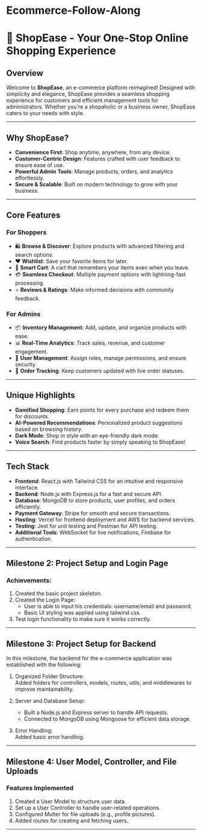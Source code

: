 # Ecommerce-Follow-Along

# 🛒 **ShopEase - Your One-Stop Online Shopping Experience**  

## **Overview**  
Welcome to **ShopEase**, an e-commerce platform reimagined! Designed with simplicity and elegance, ShopEase provides a seamless shopping experience for customers and efficient management tools for administrators. Whether you're a shopaholic or a business owner, ShopEase caters to your needs with style.  

---

## **Why ShopEase?**  
- **Convenience First**: Shop anytime, anywhere, from any device.  
- **Customer-Centric Design**: Features crafted with user feedback to ensure ease of use.  
- **Powerful Admin Tools**: Manage products, orders, and analytics effortlessly.  
- **Secure & Scalable**: Built on modern technology to grow with your business.  

---

## **Core Features**

### **For Shoppers**  
- 🛍️ **Browse & Discover**: Explore products with advanced filtering and search options.  
- ❤️ **Wishlist**: Save your favorite items for later.  
- 🛒 **Smart Cart**: A cart that remembers your items even when you leave.  
- 💳 **Seamless Checkout**: Multiple payment options with lightning-fast processing.  
- ⭐ **Reviews & Ratings**: Make informed decisions with community feedback.  

### **For Admins**  
- 📦 **Inventory Management**: Add, update, and organize products with ease.  
- 📊 **Real-Time Analytics**: Track sales, revenue, and customer engagement.  
- 👥 **User Management**: Assign roles, manage permissions, and ensure security.  
- 🚚 **Order Tracking**: Keep customers updated with live order statuses.  

---

## **Unique Highlights**  

- **Gamified Shopping**: Earn points for every purchase and redeem them for discounts.  
- **AI-Powered Recommendations**: Personalized product suggestions based on browsing history.  
- **Dark Mode**: Shop in style with an eye-friendly dark mode.  
- **Voice Search**: Find products faster by simply speaking to ShopEase!  

---

## **Tech Stack**  

- **Frontend**: React.js with Tailwind CSS for an intuitive and responsive interface.  
- **Backend**: Node.js with Express.js for a fast and secure API.  
- **Database**: MongoDB to store products, user profiles, and orders efficiently.  
- **Payment Gateway**: Stripe for smooth and secure transactions.  
- **Hosting**: Vercel for frontend deployment and AWS for backend services.  
- **Testing**: Jest for unit testing and Postman for API testing.  
- **Additional Tools**: WebSocket for live notifications, Firebase for authentication.  

---




## Milestone 2: Project Setup and Login Page

### Achievements:
1. Created the basic project skeleton.
2. Created the Login Page:
   - User is able to input his credentials: username/email and password.
   - Basic UI styling was applied using tailwind css.
3.  Test login functionality to make sure it works correctly.


---

## Milestone 3: Project Setup for Backend

In this milestone, the backend for the e-commerce application was established with the following:

1. Organized Folder Structure:  
   Added folders for controllers, models, routes, utils, and middlewares to improve maintainability.

2. Server and Database Setup:  
   - Built a Node.js and Express server to handle API requests.  
   - Connected to MongoDB using Mongoose for efficient data storage.

3. Error Handling:  
   Added basic error handling.
---

## Milestone 4: User Model, Controller, and File Uploads

### Features Implemented
1. Created a User Model to structure user data.
2. Set up a User Controller to handle user-related operations.
3. Configured Multer for file uploads (e.g., profile pictures).
4. Added routes for creating and fetching users.

--- 
